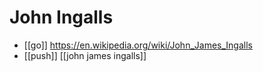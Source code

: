 # John Ingalls

- [[go]] https://en.wikipedia.org/wiki/John_James_Ingalls
- [[push]] [[john james ingalls]]


